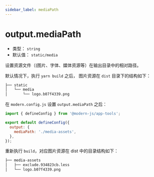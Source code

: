 ```yaml
---
sidebar_label: mediaPath
---
```


# output.mediaPath



* 类型： `string`
* 默认值： `static/media`

设置资源文件（(图片、字体、媒体资源等）在输出目录中的相对路径。

默认情况下，执行 `yarn build` 之后， 图片资源在 `dist` 目录下的结构如下：

```bash
├── static
│   └── media
│       └── logo.b07f4339.png
```

在 `modern.config.js` 设置 `output.mediaPath` 之后：


```js title="modern.config.js"
import { defineConfig } from '@modern-js/app-tools';

export default defineConfig({
  output: {
    mediaPath: './media-assets',
  },
});
```

重新执行 `build`，对应图片资源在 dist 中的目录结构如下：

```bash
├── media-assets
│   ├── exclude.934823cb.less
│   └── logo.b07f4339.png
```
